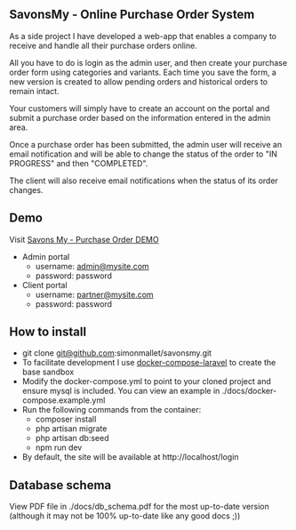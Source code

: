 ## SavonsMy - Online Purchase Order System

As a side project I have developed a web-app that enables a company to receive and handle all their purchase orders online.

All you have to do is login as the admin user, and then create your purchase order form
using categories and variants. Each time you save the form, a new version is created to allow pending orders and historical orders to 
remain intact.

Your customers will simply have to create an account on the portal and submit a purchase order based on the information entered in the 
admin area.

Once a purchase order has been submitted, the admin user will receive an email notification and will be able to change the 
status of the order to "IN PROGRESS" and then "COMPLETED".

The client will also receive email notifications when the status of its order changes.

## Demo
Visit [Savons My - Purchase Order DEMO](https://savonsmy.simonmallet.com/login)
- Admin portal
  - username: admin@mysite.com
  - password: password
- Client portal
  - username: partner@mysite.com
  - password: password

## How to install
- git clone git@github.com:simonmallet/savonsmy.git
- To facilitate development I use [docker-compose-laravel](https://github.com/aschmelyun/docker-compose-laravel) 
to create the base sandbox
- Modify the docker-compose.yml to point to your cloned project and ensure mysql is included.
You can view an example in ./docs/docker-compose.example.yml
- Run the following commands from the container:
  - composer install
  - php artisan migrate
  - php artisan db:seed
  - npm run dev
- By default, the site will be available at http://localhost/login

## Database schema
View PDF file in ./docs/db_schema.pdf for the most up-to-date version (although it may not be 100% up-to-date like any good docs ;))
